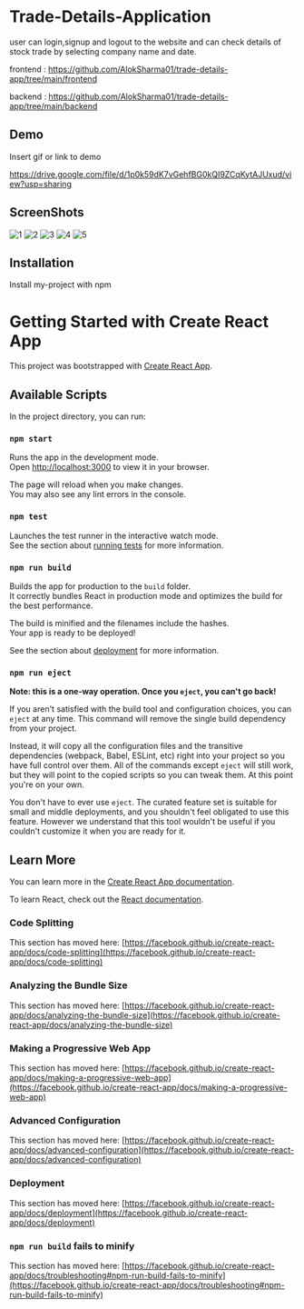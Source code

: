 
# Trade-Details-Application

user can login,signup and logout to the website and can check details of stock trade by selecting company name and date.

frontend : https://github.com/AlokSharma01/trade-details-app/tree/main/frontend

backend : https://github.com/AlokSharma01/trade-details-app/tree/main/backend





## Demo

Insert gif or link to demo

https://drive.google.com/file/d/1p0k59dK7vGehfBG0kQI9ZCqKytAJUxud/view?usp=sharing


## ScreenShots

![1](https://user-images.githubusercontent.com/90955123/177316506-57ed7b9e-ec12-43f4-9eda-9889f4e8e16d.png)
![2](https://user-images.githubusercontent.com/90955123/177316540-d4b6a49c-15a9-4a2b-bb34-a4ee0e1ee0fa.png)
![3](https://user-images.githubusercontent.com/90955123/177316566-deba71c2-ce48-4b0c-ab50-47acb6a9fa9b.png)
![4](https://user-images.githubusercontent.com/90955123/177316575-37f12e38-cf8a-492f-abe3-1d9fd7d8650e.png)
![5](https://user-images.githubusercontent.com/90955123/177316588-0dc3cf23-f4d8-4030-9f0d-66d52d404ca8.png)


## Installation

Install my-project with npm

# Getting Started with Create React App

This project was bootstrapped with [Create React App](https://github.com/facebook/create-react-app).

## Available Scripts

In the project directory, you can run:

### `npm start`

Runs the app in the development mode.\
Open [http://localhost:3000](http://localhost:3000) to view it in your browser.

The page will reload when you make changes.\
You may also see any lint errors in the console.

### `npm test`

Launches the test runner in the interactive watch mode.\
See the section about [running tests](https://facebook.github.io/create-react-app/docs/running-tests) for more information.

### `npm run build`

Builds the app for production to the `build` folder.\
It correctly bundles React in production mode and optimizes the build for the best performance.

The build is minified and the filenames include the hashes.\
Your app is ready to be deployed!

See the section about [deployment](https://facebook.github.io/create-react-app/docs/deployment) for more information.

### `npm run eject`

**Note: this is a one-way operation. Once you `eject`, you can't go back!**

If you aren't satisfied with the build tool and configuration choices, you can `eject` at any time. This command will remove the single build dependency from your project.

Instead, it will copy all the configuration files and the transitive dependencies (webpack, Babel, ESLint, etc) right into your project so you have full control over them. All of the commands except `eject` will still work, but they will point to the copied scripts so you can tweak them. At this point you're on your own.

You don't have to ever use `eject`. The curated feature set is suitable for small and middle deployments, and you shouldn't feel obligated to use this feature. However we understand that this tool wouldn't be useful if you couldn't customize it when you are ready for it.

## Learn More

You can learn more in the [Create React App documentation](https://facebook.github.io/create-react-app/docs/getting-started).

To learn React, check out the [React documentation](https://reactjs.org/).

### Code Splitting

This section has moved here: [https://facebook.github.io/create-react-app/docs/code-splitting](https://facebook.github.io/create-react-app/docs/code-splitting)

### Analyzing the Bundle Size

This section has moved here: [https://facebook.github.io/create-react-app/docs/analyzing-the-bundle-size](https://facebook.github.io/create-react-app/docs/analyzing-the-bundle-size)

### Making a Progressive Web App

This section has moved here: [https://facebook.github.io/create-react-app/docs/making-a-progressive-web-app](https://facebook.github.io/create-react-app/docs/making-a-progressive-web-app)

### Advanced Configuration

This section has moved here: [https://facebook.github.io/create-react-app/docs/advanced-configuration](https://facebook.github.io/create-react-app/docs/advanced-configuration)

### Deployment

This section has moved here: [https://facebook.github.io/create-react-app/docs/deployment](https://facebook.github.io/create-react-app/docs/deployment)

### `npm run build` fails to minify

This section has moved here: [https://facebook.github.io/create-react-app/docs/troubleshooting#npm-run-build-fails-to-minify](https://facebook.github.io/create-react-app/docs/troubleshooting#npm-run-build-fails-to-minify)
